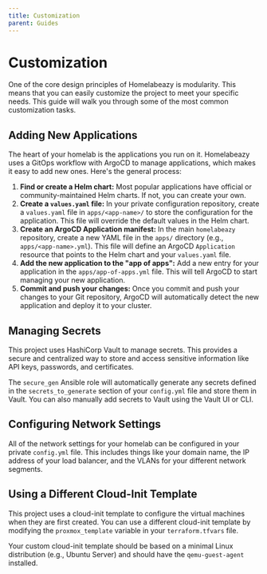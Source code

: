 ```yaml
---
title: Customization
parent: Guides
---
```


# Customization

One of the core design principles of Homelabeazy is modularity. This means that you can easily customize the project to meet your specific needs. This guide will walk you through some of the most common customization tasks.

## Adding New Applications

The heart of your homelab is the applications you run on it. Homelabeazy uses a GitOps workflow with ArgoCD to manage applications, which makes it easy to add new ones. Here's the general process:

1.  **Find or create a Helm chart:** Most popular applications have official or community-maintained Helm charts. If not, you can create your own.
2.  **Create a `values.yaml` file:** In your private configuration repository, create a `values.yaml` file in `apps/<app-name>/` to store the configuration for the application. This file will override the default values in the Helm chart.
3.  **Create an ArgoCD Application manifest:** In the main `homelabeazy` repository, create a new YAML file in the `apps/` directory (e.g., `apps/<app-name>.yml`). This file will define an ArgoCD `Application` resource that points to the Helm chart and your `values.yaml` file.
4.  **Add the new application to the "app of apps":** Add a new entry for your application in the `apps/app-of-apps.yml` file. This will tell ArgoCD to start managing your new application.
5.  **Commit and push your changes:** Once you commit and push your changes to your Git repository, ArgoCD will automatically detect the new application and deploy it to your cluster.


## Managing Secrets

This project uses HashiCorp Vault to manage secrets. This provides a secure and centralized way to store and access sensitive information like API keys, passwords, and certificates.

The `secure_gen` Ansible role will automatically generate any secrets defined in the `secrets_to_generate` section of your `config.yml` file and store them in Vault. You can also manually add secrets to Vault using the Vault UI or CLI.

## Configuring Network Settings

All of the network settings for your homelab can be configured in your private `config.yml` file. This includes things like your domain name, the IP address of your load balancer, and the VLANs for your different network segments.

## Using a Different Cloud-Init Template

This project uses a cloud-init template to configure the virtual machines when they are first created. You can use a different cloud-init template by modifying the `proxmox_template` variable in your `terraform.tfvars` file.

Your custom cloud-init template should be based on a minimal Linux distribution (e.g., Ubuntu Server) and should have the `qemu-guest-agent` installed.
